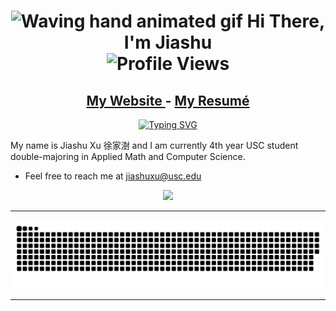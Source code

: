 <h1 align='center'>
    <img src='https://raw.githubusercontent.com/MartinHeinz/MartinHeinz/master/wave.gif' 
        alt='Waving hand animated gif'
        height='30px'
        width='30px' />
  Hi There, I'm Jiashu
  <br />
  <img src='https://komarev.com/ghpvc/?username=SingularisArt&color=green&style=for-the-badge'
    alt='Profile Views' />
</h1>

<h2 align='center'>
  <a href='https://cnut1648.github.io/'>My Website </a> - <a href='https://cnut1648.github.io/files/jiashuxu_CV_current.pdf'> My Resumé </a>
</h2>
<p align='center'>
  <a href="https://git.io/typing-svg"><img src="https://readme-typing-svg.demolab.com?font=Fira+Code&size=21&duration=3000&pause=1000&center=true&width=435&lines=Welcome+to+my+site!!!" alt="Typing SVG" /></a>
</p>



My name is Jiashu Xu 徐家澍 and I am currently 4th year USC student double-majoring in Applied Math and Computer Science.

- Feel free to reach me at jiashuxu@usc.edu

<p align='center'>
  <img src='https://github-readme-stats.vercel.app/api?username=cnut1648&theme=gotham'/>
</p>


---

<p align='center'>
  <img src="https://raw.githubusercontent.com/cnut1648/cnut1648/output/github-contribution-grid-snake.svg"/>
</p>

---

<!--
<div align='center'>
  <img src='https://github-readme-stats.vercel.app/api?username=cnut1648&show_icons=true&theme=nord&count_private=true&line_height=40'  align='left' />
  <img src='https://github-readme-stats.vercel.app/api/top-langs/?username=cnut1648&theme=nord&langs_count=5' />

  ![trophy](https://github-profile-trophy.vercel.app/?username=cnut1648&theme=nord&row=1&column=7)
  ![](https://github-profile-summary-cards.vercel.app/api/cards/productive-time?username=cnut1648&theme=nord_dark)
  ![](https://github-readme-streak-stats.herokuapp.com/?user=cnut1648&theme=nord)

  <img src='https://activity-graph.herokuapp.com/graph?username=cnut1648&theme=nord&bg_color=20232a&hide_border=true' width='100%' />
</div>
-->
